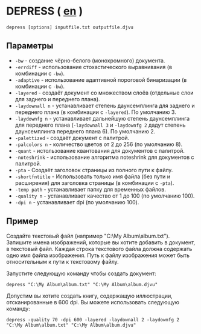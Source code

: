 # DEPRESS ( [en](DEPRESS.md) )

``` shell
depress [options] inputfile.txt outputfile.djvu
```

## Параметры

* `-bw` - создание чёрно-белого (монохромного) документа.
* `-errdiff` - использование стохастического выравнивания (в комбинации с `-bw`).
* `-adaptive` - использование адаптивной пороговой бинаризации (в комбинации с `-bw`).
* `-layered` - создаёт документ со множеством слоёв (отдельные слои для заднего и переднего плана).
* `-laydownall n` - устанавливает степень даунсемплинга для заднего и переднего плана (в комбинации с `-layered`). По умолчанию 3.
* `-laydownfg n` - устанавливает дальнейшую степень даунсемплинга для переднего плана (`-laydownall 3` и `-laydownfg 2` дадут степень даунсемплинга переднего плана 6). По умолчанию 2.
* `-palettized` - создаёт документ с палитрой.
* `-palcolors n` - количество цветов от 2 до 256 (по умолчанию 8).
* `-quant` - истользование квантования для документов с палитрой.
* `-noteshrink` - использование алгоритма noteshrink для документов с палитрой.
* `-pta` - Создаёт заголовок страницы из полного пути к файлу.
* `-shortfntitle` - Использовать только имя файла (без пути и расширения) для заголовка страницы (в комбинации с `-pta`).
* `-temp path` - устанавливает папку для временных файлов.
* `-quality n` - устанавливает качество от 1 до 100 (по умолчанию 100).
* `-dpi n` - устанавливает dpi (по умолчанию 100).

## Пример

Создайте текстовый файл (например "C:\My Album\album.txt"). Запишите имена изображений, которые вы хотите добавить в документ, в текстовый файл. Каждая строка текстового файла должна содержать одно имя файла изображения. Путь к файлу изображения может быть относительным к пути к текстовому файлу.

Запустите следующую команду чтобы создать документ:

``` shell
depress "C:\My Album\album.txt" "C:\My Album\album.djvu"
```

Допустим вы хотите создать книгу, содержащую иллюстрации, отсканированные в 600 dpi. Вы можете использовать следующую команду:

``` shell
depress -quality 70 -dpi 600 -layered -laydownall 2 -laydownfg 2 "C:\My Album\album.txt" "C:\My Album\album.djvu"
```
